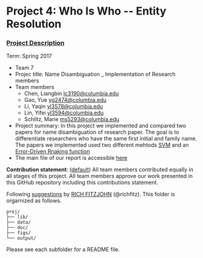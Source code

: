 # Project 4: Who Is Who -- Entity Resolution

### [Project Description](doc/project4_desc.md)

Term: Spring 2017

+ Team 7
+ Projec title: Name Disambiguation _ Implementation of Research members
+ Team members
	+ Chen, Liangbin lc3190@columbia.edu
	+ Gao, Yue yg2474@columbia.edu
	+ Li, Yaqin yl3578@columbia.edu
	+ Lin, Yifei yl3594@columbia.edu
	+ Schiltz, Marie ms5293@columbia.edu
+ Project summary: In this project we implemented and compared two papers for name disambiguation of research paper. The goal is to differentiate researchers who have the same first initial and family name. The papers we implemented used two different mehtods [SVM](doc/papers/Han(2004).pdf) and an [Error-Driven Rnaking function](doc/papers/Culotta(2007).pdf)
+ The main file of our report is accessible [here](doc/main.pdf) 
	
**Contribution statement**: ([default](doc/a_note_on_contributions.md)) All team members contributed equally in all stages of this project. All team members approve our work presented in this GitHub repository including this contributions statement. 

Following [suggestions](http://nicercode.github.io/blog/2013-04-05-projects/) by [RICH FITZJOHN](http://nicercode.github.io/about/#Team) (@richfitz). This folder is orgarnized as follows.

```
proj/
├── lib/
├── data/
├── doc/
├── figs/
└── output/
```

Please see each subfolder for a README file.
